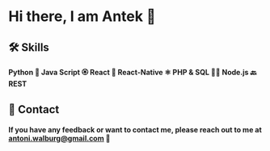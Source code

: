 
# Hi there, I am Antek 👋

 ## 🛠 Skills
#### Python 🐍 Java Script 🏵 React 👋 React-Native ⚛️ PHP & SQL 👴🏿 Node.js 🔙 REST


## 📧 Contact

#### If you have any feedback or want to contact me, please reach out to me at antoni.walburg@gmail.com 📨





